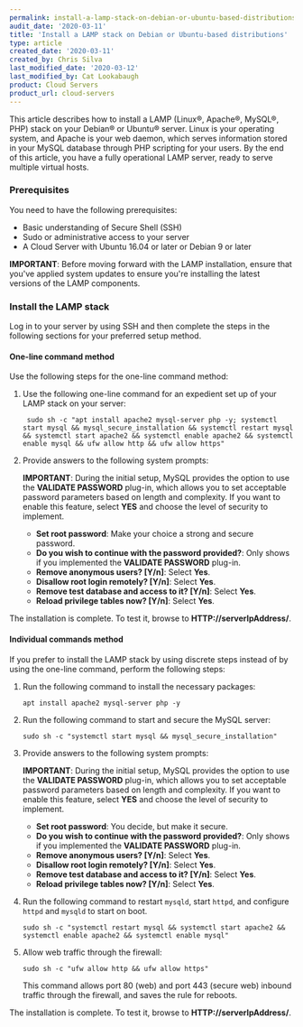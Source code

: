 ```yaml
---
permalink: install-a-lamp-stack-on-debian-or-ubuntu-based-distributions/
audit_date: '2020-03-11'
title: 'Install a LAMP stack on Debian or Ubuntu-based distributions'
type: article
created_date: '2020-03-11'
created_by: Chris Silva
last_modified_date: '2020-03-12'
last_modified_by: Cat Lookabaugh
product: Cloud Servers
product_url: cloud-servers
---
```


This article describes how to install a LAMP (Linux&reg;, Apache&reg;, MySQL&reg;, PHP) stack
on your Debian&reg; or Ubuntu&reg; server. Linux is your operating system, and Apache is
your web daemon, which serves information stored in your MySQL database through PHP scripting
for your users. By the end of this article, you have a fully operational LAMP server,
ready to serve multiple virtual hosts.

### Prerequisites

You need to have the following prerequisites:

- Basic understanding of Secure Shell (SSH)
- Sudo or administrative access to your server
- A Cloud Server with Ubuntu 16.04 or later or Debian 9 or later

**IMPORTANT**: Before moving forward with the LAMP installation, ensure that you've applied system updates
to ensure you're installing the latest versions of the LAMP components.

### Install the LAMP stack

Log in to your server by using SSH and then complete the steps in the following sections for
your preferred setup method.

#### One-line command method

Use the following steps for the one-line command method:

1. Use the following one-line command for an expedient set up of your LAMP stack on your server:

        sudo sh -c "apt install apache2 mysql-server php -y; systemctl start mysql && mysql_secure_installation && systemctl restart mysql && systemctl start apache2 && systemctl enable apache2 && systemctl enable mysql && ufw allow http && ufw allow https"
        
2.  Provide answers to the following system prompts:

    **IMPORTANT**: During the initial setup, MySQL provides the option to use the
       **VALIDATE PASSWORD** plug-in, which allows you to set acceptable password parameters based
       on length and complexity. If you want to enable this feature, select **YES** and choose the
       level of security to implement. 

    - **Set root password**: Make your choice a strong and secure password.
    - **Do you wish to continue with the password provided?**: Only shows if you implemented the **VALIDATE PASSWORD** plug-in.
    - **Remove anonymous users? [Y/n]**: Select **Yes**.
    - **Disallow root login remotely? [Y/n]**: Select **Yes**.
    - **Remove test database and access to it? [Y/n]**: Select **Yes**.
    - **Reload privilege tables now? [Y/n]**: Select **Yes**.

The installation is complete. To test it, browse to **HTTP://serverIpAddress/**.

#### Individual commands method

If you prefer to install the LAMP stack by using discrete steps instead of by using the
one-line command, perform the following steps:

1.  Run the following command to install the necessary packages:

        apt install apache2 mysql-server php -y
        
2.  Run the following command to start and secure the MySQL server:

        sudo sh -c "systemctl start mysql && mysql_secure_installation"

3.  Provide answers to the following system prompts:

    **IMPORTANT**: During the initial setup, MySQL provides the option to use the
       **VALIDATE PASSWORD** plug-in, which allows you to set acceptable password parameters based
       on length and complexity. If you want to enable this feature, select **YES** and choose the
       level of security to implement. 

    - **Set root password**: You decide, but make it secure.
    - **Do you wish to continue with the password provided?**: Only shows if you implemented the **VALIDATE PASSWORD** plug-in.
    - **Remove anonymous users? [Y/n]**: Select **Yes**.
    - **Disallow root login remotely? [Y/n]**: Select **Yes**.
    - **Remove test database and access to it? [Y/n]**: Select **Yes**.
    - **Reload privilege tables now? [Y/n]**: Select **Yes**.
    
4.  Run the following command to restart `mysqld`, start `httpd`, and
    configure `httpd` and `mysqld` to start on boot.
    
        sudo sh -c "systemctl restart mysql && systemctl start apache2 && systemctl enable apache2 && systemctl enable mysql"
        
5.  Allow web traffic through the firewall:
    
        sudo sh -c "ufw allow http && ufw allow https"
    
    This command allows port 80 (web) and port 443 (secure web) inbound traffic through the
    firewall, and saves the rule for reboots.

The installation is complete. To test it, browse to **HTTP://serverIpAddress/**.
